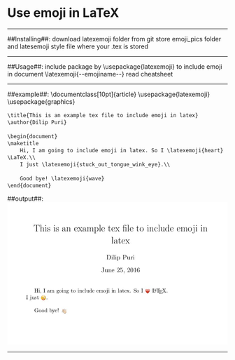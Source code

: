 # Use emoji in LaTeX #
*******************************************************************			

##Installing##:
	download latexemoji folder from git
	store emoji_pics folder and latesemoji style file where your .tex is stored
*******************************************************************			

##Usage##:
	include package by
		\usepackage{latexemoji}
	to include emoji in document
		\latexemoji{--emojiname--}
			read cheatsheet
*******************************************************************			

##example##:
	\documentclass[10pt]{article}
	\usepackage{latexemoji}
	\usepackage{graphics}

	\title{This is an example tex file to include emoji in latex}
	\author{Dilip Puri}

	\begin{document}
	\maketitle
		Hi, I am going to include emoji in latex. So I \latexemoji{heart} \LaTeX.\\
		I just \latexemoji{stuck_out_tongue_wink_eye}.\\
		
		Good bye! \latexemoji{wave}
	\end{document}
##output##:
	![Output image of above latex script](output.jpg?raw=true)
*******************************************************************			
